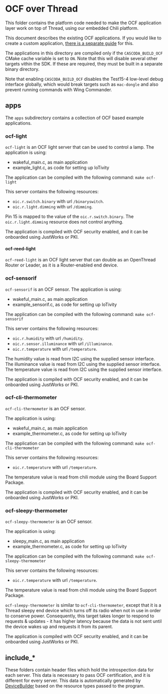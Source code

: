 # OCF over Thread

This folder contains the platform code needed to make the OCF application
layer work on top of Thread, using our embedded Chili platform.

This document describes the existing OCF applications. If you would like to
create a custom application,
[there is a separate guide](../docs/guides/create-custom-ocf-applications.md#) for this.

The applications in this directory are compiled only if the `CASCODA_BUILD_OCF`
CMake cache variable is set to `ON`. Note that this will disable several other
targets vithin the SDK. If these are required, they must be built in a separate
binary directory.

Note that enabling `CASCODA_BUILD_OCF` disables the Test15-4 low-level debug interface globally,
which would break targets such as `mac-dongle` and also prevent running commands with Wing Commander.

## apps

The `apps` subdirectory contains a collection of OCF based example
applications.

### ocf-light

`ocf-light` is an OCF light server that can be used to control a lamp.
The application is using:

- wakeful_main.c, as main application
- example_light.c, as code for setting up IoTivity

The application can be compiled with the following command:
`make ocf-light`

This server contains the following resources:

- `oic.r.switch.binary` with url `/binaryswitch`.
- `oic.r.light.dimming` with url `/dimming`.

Pin 15 is mapped to the value of the `oic.r.switch.binary`.
The `oic.r.light.dimming` resource does not control anything.

The application is compiled with OCF security enabled, and it can be onboarded using JustWorks or PKI.

#### ocf-reed-light

`ocf-reed-light` is an OCF light server that can double as an OpenThread Router or Leader, as it is
a Router-enabled end device.

### ocf-sensorif

`ocf-sensorif` is an OCF sensor.
The application is using:

- wakeful_main.c, as main application
- example_sensorif.c, as code for setting up IoTivity

The application can be compiled with the following command:
`make ocf-sensorif`

This server contains the following resources:

- `oic.r.humidity` with url `/humidity`.
- `oic.r.sensor.illuminance` with url `/illuminance`.
- `oic.r.temperature` with url `/temperature`.

The humidity value is read from I2C using the supplied sensor interface.
The illuminance value is read from I2C using the supplied sensor interface.
The temperature value is read from I2C using the supplied sensor interface.

The application is compiled with
OCF security enabled, and it can be onboarded using JustWorks or PKI.

### ocf-cli-thermometer

`ocf-cli-thermometer` is an OCF sensor.

The application is using:

- wakeful_main.c, as main application
- example_thermometer.c, as code for setting up IoTivity

The application can be compiled with the following command:
`make ocf-cli-thermometer`

This server contains the following resources:

- `oic.r.temperature` with url `/temperature`.

The temperature value is read from chili module using the Board Support Package.

The application is compiled with
OCF security enabled, and it can be onboarded using JustWorks or PKI.

### ocf-sleepy-thermometer

`ocf-sleepy-thermometer` is an OCF sensor.

The application is using:

- sleepy_main.c, as main application
- example_thermometer.c, as code for setting up IoTivity

The application can be compiled with the following command:
`make ocf-sleepy-thermometer`

This server contains the following resources:

- `oic.r.temperature` with url `/temperature`.

The temperature value is read from chili module using the Board Support Package.

`ocf-sleepy-thermometer` is similar to `ocf-cli-thermometer`, except that it
is a Thread sleepy end device which turns off its radio when not in use in
order to conserve power. Consequently, this target takes longer to respond to
requests & updates - it has higher latency because the data is not sent until
the device wakes up and requests it from its parent.

The application is compiled with
OCF security enabled, and it can be onboarded using JustWorks or PKI.

## include_*

These folders contain header files which hold the introspection data for each
server. This data is necessary to pass OCF certification, and it is different
for every server. This data is automatically generated by [DeviceBuilder](https://openconnectivityfoundation.github.io/DeviceBuilder/) based
on the resource types passed to the program.
